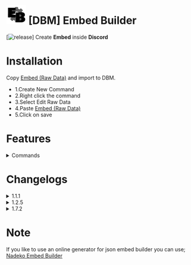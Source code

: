 # ![app icon](./Screenshot/EB.png) [DBM] Embed Builder
[![release](https://img.shields.io/static/v1?label=release&message=1.7.2&color=red)]
 Create **Embed** inside **Discord**
 
# Installation
Copy [Embed (Raw Data)](https://github.com/Gr3nDy/DBM-Embed-Builder/blob/master/RawData/embed.json) and import to
DBM.
* 1.Create New Command
* 2.Right click the command
* 3.Select Edit Raw Data
* 4.Paste [Embed (Raw Data)](https://github.com/Gr3nDy/DBM-Embed-Builder/blob/master/RawData/embed.json)
* 5.Click on save


# Features
<details><summary>Commands</summary>

* `embed <embed>` | Create embed from json
* `embed help <1/2/3/4/5>` | Embed Builder guide
* `embed variables` | List of variables
* `embed colors` | List of color variables
* `embed examples` | List of example format
</details>

# Changelogs

<details><summary>1.1.1</summary>

* Added `embed help`
* Bugs fixed
</details>

<details><summary>1.2.5</summary>

* Added `embed variables`
* Added `embed colors`
* Added `embed examples`
* Bugs fixed
</details>

<details><summary>1.7.2</summary>

* More relaxed JSON
* Thumbnail & Image both works with or without `{url:}`
* Added more colors & variables
* Bugs fixed
</details>

# Note
If you like to use an online generator for json embed builder you can use; [Nadeko Embed Builder](https://eb.nadeko.bot)
